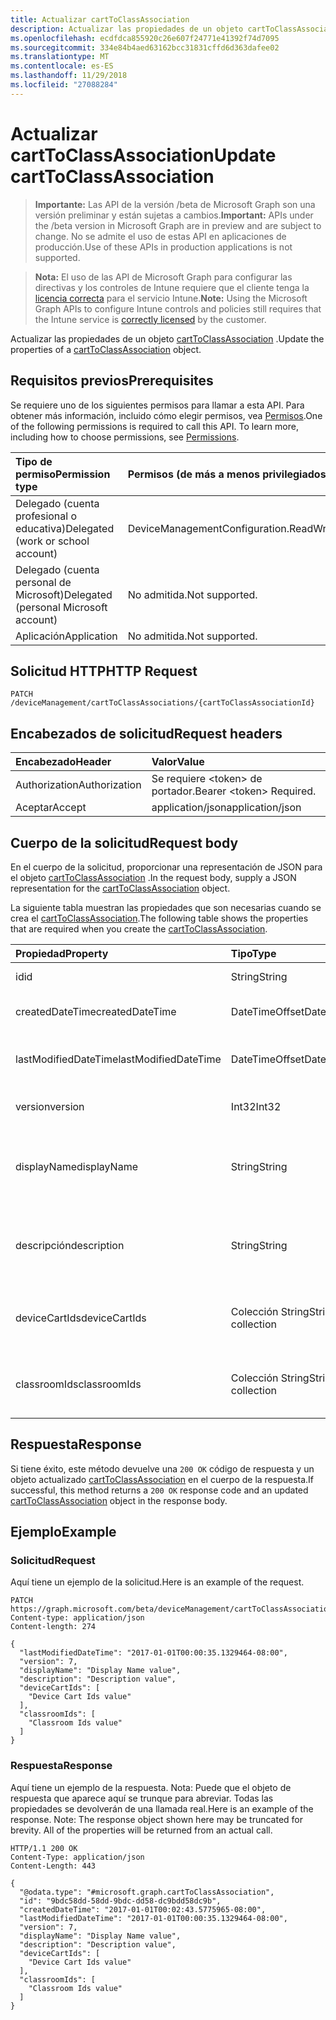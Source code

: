 ```yaml
---
title: Actualizar cartToClassAssociation
description: Actualizar las propiedades de un objeto cartToClassAssociation.
ms.openlocfilehash: ecdfdca855920c26e607f24771e41392f74d7095
ms.sourcegitcommit: 334e84b4aed63162bcc31831cffd6d363dafee02
ms.translationtype: MT
ms.contentlocale: es-ES
ms.lasthandoff: 11/29/2018
ms.locfileid: "27088284"
---
```

# <a name="update-carttoclassassociation"></a><span data-ttu-id="e671d-103">Actualizar cartToClassAssociation</span><span class="sxs-lookup"><span data-stu-id="e671d-103">Update cartToClassAssociation</span></span>

> <span data-ttu-id="e671d-104">**Importante:** Las API de la versión /beta de Microsoft Graph son una versión preliminar y están sujetas a cambios.</span><span class="sxs-lookup"><span data-stu-id="e671d-104">**Important:** APIs under the /beta version in Microsoft Graph are in preview and are subject to change.</span></span> <span data-ttu-id="e671d-105">No se admite el uso de estas API en aplicaciones de producción.</span><span class="sxs-lookup"><span data-stu-id="e671d-105">Use of these APIs in production applications is not supported.</span></span>

> <span data-ttu-id="e671d-106">**Nota:** El uso de las API de Microsoft Graph para configurar las directivas y los controles de Intune requiere que el cliente tenga la [licencia correcta](https://go.microsoft.com/fwlink/?linkid=839381) para el servicio Intune.</span><span class="sxs-lookup"><span data-stu-id="e671d-106">**Note:** Using the Microsoft Graph APIs to configure Intune controls and policies still requires that the Intune service is [correctly licensed](https://go.microsoft.com/fwlink/?linkid=839381) by the customer.</span></span>

<span data-ttu-id="e671d-107">Actualizar las propiedades de un objeto [cartToClassAssociation](../resources/intune-deviceconfig-carttoclassassociation.md) .</span><span class="sxs-lookup"><span data-stu-id="e671d-107">Update the properties of a [cartToClassAssociation](../resources/intune-deviceconfig-carttoclassassociation.md) object.</span></span>
## <a name="prerequisites"></a><span data-ttu-id="e671d-108">Requisitos previos</span><span class="sxs-lookup"><span data-stu-id="e671d-108">Prerequisites</span></span>
<span data-ttu-id="e671d-p102">Se requiere uno de los siguientes permisos para llamar a esta API. Para obtener más información, incluido cómo elegir permisos, vea [Permisos](/graph/permissions-reference).</span><span class="sxs-lookup"><span data-stu-id="e671d-p102">One of the following permissions is required to call this API. To learn more, including how to choose permissions, see [Permissions](/graph/permissions-reference).</span></span>

|<span data-ttu-id="e671d-111">Tipo de permiso</span><span class="sxs-lookup"><span data-stu-id="e671d-111">Permission type</span></span>|<span data-ttu-id="e671d-112">Permisos (de más a menos privilegiados)</span><span class="sxs-lookup"><span data-stu-id="e671d-112">Permissions (from most to least privileged)</span></span>|
|:---|:---|
|<span data-ttu-id="e671d-113">Delegado (cuenta profesional o educativa)</span><span class="sxs-lookup"><span data-stu-id="e671d-113">Delegated (work or school account)</span></span>|<span data-ttu-id="e671d-114">DeviceManagementConfiguration.ReadWrite.All</span><span class="sxs-lookup"><span data-stu-id="e671d-114">DeviceManagementConfiguration.ReadWrite.All</span></span>|
|<span data-ttu-id="e671d-115">Delegado (cuenta personal de Microsoft)</span><span class="sxs-lookup"><span data-stu-id="e671d-115">Delegated (personal Microsoft account)</span></span>|<span data-ttu-id="e671d-116">No admitida.</span><span class="sxs-lookup"><span data-stu-id="e671d-116">Not supported.</span></span>|
|<span data-ttu-id="e671d-117">Aplicación</span><span class="sxs-lookup"><span data-stu-id="e671d-117">Application</span></span>|<span data-ttu-id="e671d-118">No admitida.</span><span class="sxs-lookup"><span data-stu-id="e671d-118">Not supported.</span></span>|

## <a name="http-request"></a><span data-ttu-id="e671d-119">Solicitud HTTP</span><span class="sxs-lookup"><span data-stu-id="e671d-119">HTTP Request</span></span>
<!-- {
  "blockType": "ignored"
}
-->
``` http
PATCH /deviceManagement/cartToClassAssociations/{cartToClassAssociationId}
```

## <a name="request-headers"></a><span data-ttu-id="e671d-120">Encabezados de solicitud</span><span class="sxs-lookup"><span data-stu-id="e671d-120">Request headers</span></span>
|<span data-ttu-id="e671d-121">Encabezado</span><span class="sxs-lookup"><span data-stu-id="e671d-121">Header</span></span>|<span data-ttu-id="e671d-122">Valor</span><span class="sxs-lookup"><span data-stu-id="e671d-122">Value</span></span>|
|:---|:---|
|<span data-ttu-id="e671d-123">Authorization</span><span class="sxs-lookup"><span data-stu-id="e671d-123">Authorization</span></span>|<span data-ttu-id="e671d-124">Se requiere &lt;token&gt; de portador.</span><span class="sxs-lookup"><span data-stu-id="e671d-124">Bearer &lt;token&gt; Required.</span></span>|
|<span data-ttu-id="e671d-125">Aceptar</span><span class="sxs-lookup"><span data-stu-id="e671d-125">Accept</span></span>|<span data-ttu-id="e671d-126">application/json</span><span class="sxs-lookup"><span data-stu-id="e671d-126">application/json</span></span>|

## <a name="request-body"></a><span data-ttu-id="e671d-127">Cuerpo de la solicitud</span><span class="sxs-lookup"><span data-stu-id="e671d-127">Request body</span></span>
<span data-ttu-id="e671d-128">En el cuerpo de la solicitud, proporcionar una representación de JSON para el objeto [cartToClassAssociation](../resources/intune-deviceconfig-carttoclassassociation.md) .</span><span class="sxs-lookup"><span data-stu-id="e671d-128">In the request body, supply a JSON representation for the [cartToClassAssociation](../resources/intune-deviceconfig-carttoclassassociation.md) object.</span></span>

<span data-ttu-id="e671d-129">La siguiente tabla muestran las propiedades que son necesarias cuando se crea el [cartToClassAssociation](../resources/intune-deviceconfig-carttoclassassociation.md).</span><span class="sxs-lookup"><span data-stu-id="e671d-129">The following table shows the properties that are required when you create the [cartToClassAssociation](../resources/intune-deviceconfig-carttoclassassociation.md).</span></span>

|<span data-ttu-id="e671d-130">Propiedad</span><span class="sxs-lookup"><span data-stu-id="e671d-130">Property</span></span>|<span data-ttu-id="e671d-131">Tipo</span><span class="sxs-lookup"><span data-stu-id="e671d-131">Type</span></span>|<span data-ttu-id="e671d-132">Descripción</span><span class="sxs-lookup"><span data-stu-id="e671d-132">Description</span></span>|
|:---|:---|:---|
|<span data-ttu-id="e671d-133">id</span><span class="sxs-lookup"><span data-stu-id="e671d-133">id</span></span>|<span data-ttu-id="e671d-134">String</span><span class="sxs-lookup"><span data-stu-id="e671d-134">String</span></span>|<span data-ttu-id="e671d-135">Clave de la entidad.</span><span class="sxs-lookup"><span data-stu-id="e671d-135">Key of the entity.</span></span>|
|<span data-ttu-id="e671d-136">createdDateTime</span><span class="sxs-lookup"><span data-stu-id="e671d-136">createdDateTime</span></span>|<span data-ttu-id="e671d-137">DateTimeOffset</span><span class="sxs-lookup"><span data-stu-id="e671d-137">DateTimeOffset</span></span>|<span data-ttu-id="e671d-138">Fecha y hora en la que se creó el objeto.</span><span class="sxs-lookup"><span data-stu-id="e671d-138">DateTime the object was created.</span></span>|
|<span data-ttu-id="e671d-139">lastModifiedDateTime</span><span class="sxs-lookup"><span data-stu-id="e671d-139">lastModifiedDateTime</span></span>|<span data-ttu-id="e671d-140">DateTimeOffset</span><span class="sxs-lookup"><span data-stu-id="e671d-140">DateTimeOffset</span></span>|<span data-ttu-id="e671d-141">Fecha y hora en la que se modificó el objeto por última vez.</span><span class="sxs-lookup"><span data-stu-id="e671d-141">DateTime the object was last modified.</span></span>|
|<span data-ttu-id="e671d-142">version</span><span class="sxs-lookup"><span data-stu-id="e671d-142">version</span></span>|<span data-ttu-id="e671d-143">Int32</span><span class="sxs-lookup"><span data-stu-id="e671d-143">Int32</span></span>|<span data-ttu-id="e671d-144">Versión de la CartToClassAssociation.</span><span class="sxs-lookup"><span data-stu-id="e671d-144">Version of the CartToClassAssociation.</span></span>|
|<span data-ttu-id="e671d-145">displayName</span><span class="sxs-lookup"><span data-stu-id="e671d-145">displayName</span></span>|<span data-ttu-id="e671d-146">String</span><span class="sxs-lookup"><span data-stu-id="e671d-146">String</span></span>|<span data-ttu-id="e671d-147">Nombre proporcionado por el administrador de la configuración del dispositivo.</span><span class="sxs-lookup"><span data-stu-id="e671d-147">Admin provided name of the device configuration.</span></span>|
|<span data-ttu-id="e671d-148">descripción</span><span class="sxs-lookup"><span data-stu-id="e671d-148">description</span></span>|<span data-ttu-id="e671d-149">String</span><span class="sxs-lookup"><span data-stu-id="e671d-149">String</span></span>|<span data-ttu-id="e671d-150">Descripción de la CartToClassAssociation proporcionada por el administrador.</span><span class="sxs-lookup"><span data-stu-id="e671d-150">Admin provided description of the CartToClassAssociation.</span></span>|
|<span data-ttu-id="e671d-151">deviceCartIds</span><span class="sxs-lookup"><span data-stu-id="e671d-151">deviceCartIds</span></span>|<span data-ttu-id="e671d-152">Colección String</span><span class="sxs-lookup"><span data-stu-id="e671d-152">String collection</span></span>|<span data-ttu-id="e671d-153">Identificadores de carros de dispositivo que se asociará con clases.</span><span class="sxs-lookup"><span data-stu-id="e671d-153">Identifiers of device carts to be associated with classes.</span></span>|
|<span data-ttu-id="e671d-154">classroomIds</span><span class="sxs-lookup"><span data-stu-id="e671d-154">classroomIds</span></span>|<span data-ttu-id="e671d-155">Colección String</span><span class="sxs-lookup"><span data-stu-id="e671d-155">String collection</span></span>|<span data-ttu-id="e671d-156">Identificadores de aulas que se asociará con carros de dispositivo.</span><span class="sxs-lookup"><span data-stu-id="e671d-156">Identifiers of classrooms to be associated with device carts.</span></span>|



## <a name="response"></a><span data-ttu-id="e671d-157">Respuesta</span><span class="sxs-lookup"><span data-stu-id="e671d-157">Response</span></span>
<span data-ttu-id="e671d-158">Si tiene éxito, este método devuelve una `200 OK` código de respuesta y un objeto actualizado [cartToClassAssociation](../resources/intune-deviceconfig-carttoclassassociation.md) en el cuerpo de la respuesta.</span><span class="sxs-lookup"><span data-stu-id="e671d-158">If successful, this method returns a `200 OK` response code and an updated [cartToClassAssociation](../resources/intune-deviceconfig-carttoclassassociation.md) object in the response body.</span></span>

## <a name="example"></a><span data-ttu-id="e671d-159">Ejemplo</span><span class="sxs-lookup"><span data-stu-id="e671d-159">Example</span></span>
### <a name="request"></a><span data-ttu-id="e671d-160">Solicitud</span><span class="sxs-lookup"><span data-stu-id="e671d-160">Request</span></span>
<span data-ttu-id="e671d-161">Aquí tiene un ejemplo de la solicitud.</span><span class="sxs-lookup"><span data-stu-id="e671d-161">Here is an example of the request.</span></span>
``` http
PATCH https://graph.microsoft.com/beta/deviceManagement/cartToClassAssociations/{cartToClassAssociationId}
Content-type: application/json
Content-length: 274

{
  "lastModifiedDateTime": "2017-01-01T00:00:35.1329464-08:00",
  "version": 7,
  "displayName": "Display Name value",
  "description": "Description value",
  "deviceCartIds": [
    "Device Cart Ids value"
  ],
  "classroomIds": [
    "Classroom Ids value"
  ]
}
```

### <a name="response"></a><span data-ttu-id="e671d-162">Respuesta</span><span class="sxs-lookup"><span data-stu-id="e671d-162">Response</span></span>
<span data-ttu-id="e671d-p103">Aquí tiene un ejemplo de la respuesta. Nota: Puede que el objeto de respuesta que aparece aquí se trunque para abreviar. Todas las propiedades se devolverán de una llamada real.</span><span class="sxs-lookup"><span data-stu-id="e671d-p103">Here is an example of the response. Note: The response object shown here may be truncated for brevity. All of the properties will be returned from an actual call.</span></span>
``` http
HTTP/1.1 200 OK
Content-Type: application/json
Content-Length: 443

{
  "@odata.type": "#microsoft.graph.cartToClassAssociation",
  "id": "9bdc58dd-58dd-9bdc-dd58-dc9bdd58dc9b",
  "createdDateTime": "2017-01-01T00:02:43.5775965-08:00",
  "lastModifiedDateTime": "2017-01-01T00:00:35.1329464-08:00",
  "version": 7,
  "displayName": "Display Name value",
  "description": "Description value",
  "deviceCartIds": [
    "Device Cart Ids value"
  ],
  "classroomIds": [
    "Classroom Ids value"
  ]
}
```





